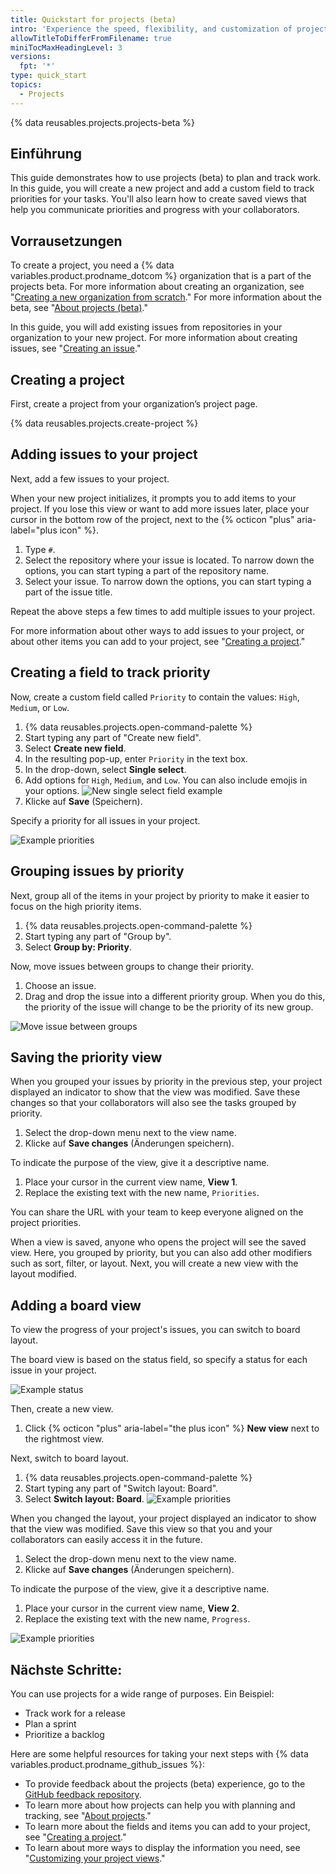 ```yaml
---
title: Quickstart for projects (beta)
intro: 'Experience the speed, flexibility, and customization of projects (beta) by creating a project in this interactive guide.'
allowTitleToDifferFromFilename: true
miniTocMaxHeadingLevel: 3
versions:
  fpt: '*'
type: quick_start
topics:
  - Projects
---
```


{% data reusables.projects.projects-beta %}

## Einführung

This guide demonstrates how to use projects (beta) to plan and track work. In this guide, you will create a new project and add a custom field to track priorities for your tasks. You'll also learn how to create saved views that help you communicate priorities and progress with your collaborators.

## Vorrausetzungen

To create a project, you need a {% data variables.product.prodname_dotcom %} organization that is a part of the projects beta. For more information about creating an organization, see "[Creating a new organization from scratch](/organizations/collaborating-with-groups-in-organizations/creating-a-new-organization-from-scratch)." For more information about the beta, see "[About projects (beta)](/issues/trying-out-the-new-projects-experience/about-projects)."

In this guide, you will add existing issues from repositories in your organization to your new project. For more information about creating issues, see "[Creating an issue](/issues/tracking-your-work-with-issues/creating-an-issue)."

## Creating a project

First, create a project from your organization’s project page.

{% data reusables.projects.create-project %}

## Adding issues to your project

Next, add a few issues to your project.

When your new project initializes, it prompts you to add items to your project. If you lose this view or want to add more issues later, place your cursor in the bottom row of the project, next to the {% octicon "plus" aria-label="plus icon" %}.

1. Type `#`.
2. Select the repository where your issue is located. To narrow down the options, you can start typing a part of the repository name.
3. Select your issue. To narrow down the options, you can start typing a part of the issue title.

Repeat the above steps a few times to add multiple issues to your project.

For more information about other ways to add issues to your project, or about other items you can add to your project, see "[Creating a project](/issues/trying-out-the-new-projects-experience/creating-a-project#adding-items-to-your-project)."

## Creating a field to track priority

Now, create a custom field called `Priority` to contain the values: `High`, `Medium`, or `Low`.

1. {% data reusables.projects.open-command-palette %}
2. Start typing any part of "Create new field".
3. Select **Create new field**.
4. In the resulting pop-up, enter `Priority` in the text box.
5. In the drop-down, select **Single select**.
6. Add options for `High`, `Medium`, and `Low`. You can also include emojis in your options. ![New single select field example](/assets/images/help/projects/new-single-select-field.png)
7. Klicke auf **Save** (Speichern).

Specify a priority for all issues in your project.

![Example priorities](/assets/images/help/projects/priority_example.png)

## Grouping issues by priority

Next, group all of the items in your project by priority to make it easier to focus on the high priority items.

1. {% data reusables.projects.open-command-palette %}
2. Start typing any part of "Group by".
3. Select **Group by: Priority**.

Now, move issues between groups to change their priority.

1. Choose an issue.
2. Drag and drop the issue into a different priority group. When you do this, the priority of the issue will change to be the priority of its new group.

![Move issue between groups](/assets/images/help/projects/move_between_group.gif)

## Saving the priority view

When you grouped your issues by priority in the previous step, your project displayed an indicator to show that the view was modified. Save these changes so that your collaborators will also see the tasks grouped by priority.

1. Select the drop-down menu next to the view name.
2. Klicke auf **Save changes** (Änderungen speichern).

To indicate the purpose of the view, give it a descriptive name.

1. Place your cursor in the current view name, **View 1**.
2. Replace the existing text with the new name, `Priorities`.

You can share the URL with your team to keep everyone aligned on the project priorities.

When a view is saved, anyone who opens the project will see the saved view. Here, you grouped by priority, but you can also add other modifiers such as sort, filter, or layout. Next, you will create a new view with the layout modified.

## Adding a board view

To view the progress of your project's issues, you can switch to board layout.

The board view is based on the status field, so specify a status for each issue in your project.

![Example status](/assets/images/help/projects/status_example.png)

Then, create a new view.

1. Click {% octicon "plus" aria-label="the plus icon" %} **New view** next to the rightmost view.

Next, switch to board layout.

1. {% data reusables.projects.open-command-palette %}
2. Start typing any part of "Switch layout: Board".
3. Select **Switch layout: Board**. ![Example priorities](/assets/images/help/projects/example_board.png)

When you changed the layout, your project displayed an indicator to show that the view was modified. Save this view so that you and your collaborators can easily access it in the future.

1. Select the drop-down menu next to the view name.
2. Klicke auf **Save changes** (Änderungen speichern).

To indicate the purpose of the view, give it a descriptive name.

1. Place your cursor in the current view name, **View 2**.
2. Replace the existing text with the new name, `Progress`.

![Example priorities](/assets/images/help/projects/project-view-switch.gif)

## Nächste Schritte:

You can use projects for a wide range of purposes. Ein Beispiel:

- Track work for a release
- Plan a sprint
- Prioritize a backlog

Here are some helpful resources for taking your next steps with {% data variables.product.prodname_github_issues %}:

- To provide feedback about the projects (beta) experience, go to the [GitHub feedback repository](https://github.com/github/feedback/discussions/categories/issues-feedback).
- To learn more about how projects can help you with planning and tracking, see "[About projects](/issues/trying-out-the-new-projects-experience/about-projects)."
- To learn more about the fields and items you can add to your project, see "[Creating a project](/issues/trying-out-the-new-projects-experience/creating-a-project)."
- To learn about more ways to display the information you need, see "[Customizing your project views](/issues/trying-out-the-new-projects-experience/customizing-your-project-views)."
